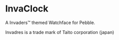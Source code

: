 # InvaClock
A Invaders™ themed Watchface for Pebble.


Invadres is a trade mark of Taito corporation (japan)
